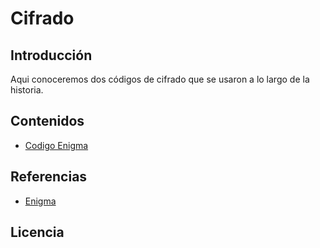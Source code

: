 # Cifrado
## Introducción
Aqui conoceremos dos códigos de cifrado que se usaron a lo largo de la historia.
## Contenidos
- [Codigo Enigma](enigma.md)

## Referencias
- [Enigma](https://es.wikipedia.org/wiki/Enigma_(m%C3%A1quina))

## Licencia


